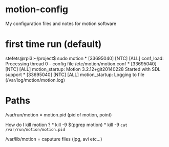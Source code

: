 # motion-config
My configuration files and notes for motion software

# first time run (default)
stefets@rpi3:~/project$ sudo motion
	* [33695040] [NTC] [ALL] conf_load: Processing thread 0 - config file /etc/motion/motion.conf
	* [33695040] [NTC] [ALL] motion_startup: Motion 3.2.12+git20140228 Started with SDL support
	* [33695040] [NTC] [ALL] motion_startup: Logging to file (/var/log/motion/motion.log)

# Paths
/var/run/motion = motion.pid (pid of motion, point)

How do I kill motion ? 
	* kill -9 $(pgrep motion) 
	* kill -9 ``cat /var/run/motion/motion.pid``


/var/lib/motion = caputure files (jpg, avi etc...)
